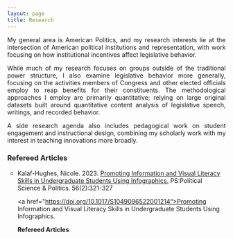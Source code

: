 ```yaml
---
layout: page
title: Research
---
```


<p align="justify"> My general area is American Politics, and my research interests lie at the intersection of American political institutions and representation, with work focusing on how institutional incentives affect legislative behavior.  </p>

<p align="justify"> While much of my research focuses on groups outside of the traditional power structure, I also examine legislative behavior more generally, focusing on the activities members of Congress and other elected officials employ to reap benefits for their constituents. The methodological approaches I employ are primarily quantitative; relying on large original datasets built around quantitative content analysis of legislative speech, writings, and recorded behavior.  </p>

<p align="justify"> A side research agenda also includes pedagogical work on student engagement and instructional design, combining my scholarly work with my interest in teaching innovations more broadly. </p>


### Refereed Articles

<ul style="list-style-type:circle;">

<li>Kalaf-Hughes, Nicole. 2023.  <a href="https://doi.org/10.1017/S1049096522001214">Promoting Information and Visual Literacy Skills in Undergraduate Students Using Infographics.</a> PS:Political Science & Politics. 56(2):321-327 </li>
  
  
  
  <a href="https://doi.org/10.1017/S1049096522001214“>Promoting Information and Visual Literacy Skills in Undergraduate Students Using Infographics.</a>
  



<p><b>Refereed Articles</b></p>


  
</ul>
  
